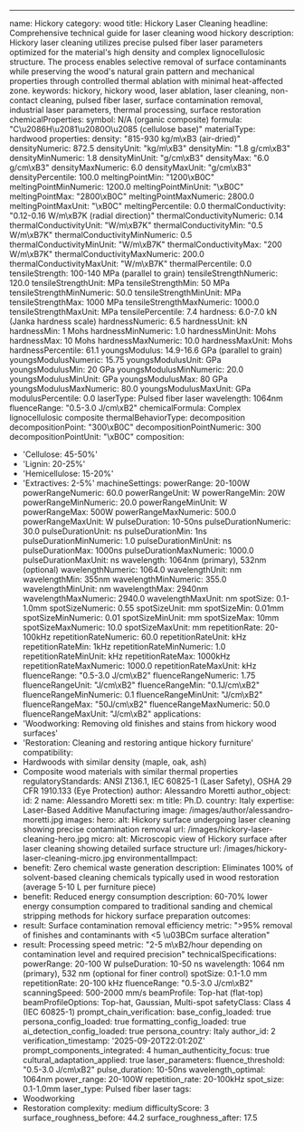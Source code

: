 ---
name: Hickory
category: wood
title: Hickory Laser Cleaning
headline: Comprehensive technical guide for laser cleaning wood hickory
description: Hickory laser cleaning utilizes precise pulsed fiber laser parameters
  optimized for the material's high density and complex lignocellulosic structure.
  The process enables selective removal of surface contaminants while preserving the
  wood's natural grain pattern and mechanical properties through controlled thermal
  ablation with minimal heat-affected zone.
keywords: hickory, hickory wood, laser ablation, laser cleaning, non-contact cleaning,
  pulsed fiber laser, surface contamination removal, industrial laser parameters,
  thermal processing, surface restoration
chemicalProperties:
  symbol: N/A (organic composite)
  formula: "C\u2086H\u2081\u2080O\u2085 (cellulose base)"
  materialType: hardwood
properties:
  density: "815-930 kg/m\xB3 (air-dried)"
  densityNumeric: 872.5
  densityUnit: "kg/m\xB3"
  densityMin: "1.8 g/cm\xB3"
  densityMinNumeric: 1.8
  densityMinUnit: "g/cm\xB3"
  densityMax: "6.0 g/cm\xB3"
  densityMaxNumeric: 6.0
  densityMaxUnit: "g/cm\xB3"
  densityPercentile: 100.0
  meltingPointMin: "1200\xB0C"
  meltingPointMinNumeric: 1200.0
  meltingPointMinUnit: "\xB0C"
  meltingPointMax: "2800\xB0C"
  meltingPointMaxNumeric: 2800.0
  meltingPointMaxUnit: "\xB0C"
  meltingPercentile: 0.0
  thermalConductivity: "0.12-0.16 W/m\xB7K (radial direction)"
  thermalConductivityNumeric: 0.14
  thermalConductivityUnit: "W/m\xB7K"
  thermalConductivityMin: "0.5 W/m\xB7K"
  thermalConductivityMinNumeric: 0.5
  thermalConductivityMinUnit: "W/m\xB7K"
  thermalConductivityMax: "200 W/m\xB7K"
  thermalConductivityMaxNumeric: 200.0
  thermalConductivityMaxUnit: "W/m\xB7K"
  thermalPercentile: 0.0
  tensileStrength: 100-140 MPa (parallel to grain)
  tensileStrengthNumeric: 120.0
  tensileStrengthUnit: MPa
  tensileStrengthMin: 50 MPa
  tensileStrengthMinNumeric: 50.0
  tensileStrengthMinUnit: MPa
  tensileStrengthMax: 1000 MPa
  tensileStrengthMaxNumeric: 1000.0
  tensileStrengthMaxUnit: MPa
  tensilePercentile: 7.4
  hardness: 6.0-7.0 kN (Janka hardness scale)
  hardnessNumeric: 6.5
  hardnessUnit: kN
  hardnessMin: 1 Mohs
  hardnessMinNumeric: 1.0
  hardnessMinUnit: Mohs
  hardnessMax: 10 Mohs
  hardnessMaxNumeric: 10.0
  hardnessMaxUnit: Mohs
  hardnessPercentile: 61.1
  youngsModulus: 14.9-16.6 GPa (parallel to grain)
  youngsModulusNumeric: 15.75
  youngsModulusUnit: GPa
  youngsModulusMin: 20 GPa
  youngsModulusMinNumeric: 20.0
  youngsModulusMinUnit: GPa
  youngsModulusMax: 80 GPa
  youngsModulusMaxNumeric: 80.0
  youngsModulusMaxUnit: GPa
  modulusPercentile: 0.0
  laserType: Pulsed fiber laser
  wavelength: 1064nm
  fluenceRange: "0.5-3.0 J/cm\xB2"
  chemicalFormula: Complex lignocellulosic composite
  thermalBehaviorType: decomposition
  decompositionPoint: "300\xB0C"
  decompositionPointNumeric: 300
  decompositionPointUnit: "\xB0C"
composition:
- 'Cellulose: 45-50%'
- 'Lignin: 20-25%'
- 'Hemicellulose: 15-20%'
- 'Extractives: 2-5%'
machineSettings:
  powerRange: 20-100W
  powerRangeNumeric: 60.0
  powerRangeUnit: W
  powerRangeMin: 20W
  powerRangeMinNumeric: 20.0
  powerRangeMinUnit: W
  powerRangeMax: 500W
  powerRangeMaxNumeric: 500.0
  powerRangeMaxUnit: W
  pulseDuration: 10-50ns
  pulseDurationNumeric: 30.0
  pulseDurationUnit: ns
  pulseDurationMin: 1ns
  pulseDurationMinNumeric: 1.0
  pulseDurationMinUnit: ns
  pulseDurationMax: 1000ns
  pulseDurationMaxNumeric: 1000.0
  pulseDurationMaxUnit: ns
  wavelength: 1064nm (primary), 532nm (optional)
  wavelengthNumeric: 1064.0
  wavelengthUnit: nm
  wavelengthMin: 355nm
  wavelengthMinNumeric: 355.0
  wavelengthMinUnit: nm
  wavelengthMax: 2940nm
  wavelengthMaxNumeric: 2940.0
  wavelengthMaxUnit: nm
  spotSize: 0.1-1.0mm
  spotSizeNumeric: 0.55
  spotSizeUnit: mm
  spotSizeMin: 0.01mm
  spotSizeMinNumeric: 0.01
  spotSizeMinUnit: mm
  spotSizeMax: 10mm
  spotSizeMaxNumeric: 10.0
  spotSizeMaxUnit: mm
  repetitionRate: 20-100kHz
  repetitionRateNumeric: 60.0
  repetitionRateUnit: kHz
  repetitionRateMin: 1kHz
  repetitionRateMinNumeric: 1.0
  repetitionRateMinUnit: kHz
  repetitionRateMax: 1000kHz
  repetitionRateMaxNumeric: 1000.0
  repetitionRateMaxUnit: kHz
  fluenceRange: "0.5-3.0 J/cm\xB2"
  fluenceRangeNumeric: 1.75
  fluenceRangeUnit: "J/cm\xB2"
  fluenceRangeMin: "0.1J/cm\xB2"
  fluenceRangeMinNumeric: 0.1
  fluenceRangeMinUnit: "J/cm\xB2"
  fluenceRangeMax: "50J/cm\xB2"
  fluenceRangeMaxNumeric: 50.0
  fluenceRangeMaxUnit: "J/cm\xB2"
applications:
- 'Woodworking: Removing old finishes and stains from hickory wood surfaces'
- 'Restoration: Cleaning and restoring antique hickory furniture'
compatibility:
- Hardwoods with similar density (maple, oak, ash)
- Composite wood materials with similar thermal properties
regulatoryStandards: ANSI Z136.1, IEC 60825-1 (Laser Safety), OSHA 29 CFR 1910.133
  (Eye Protection)
author: Alessandro Moretti
author_object:
  id: 2
  name: Alessandro Moretti
  sex: m
  title: Ph.D.
  country: Italy
  expertise: Laser-Based Additive Manufacturing
  image: /images/author/alessandro-moretti.jpg
images:
  hero:
    alt: Hickory surface undergoing laser cleaning showing precise contamination removal
    url: /images/hickory-laser-cleaning-hero.jpg
  micro:
    alt: Microscopic view of Hickory surface after laser cleaning showing detailed
      surface structure
    url: /images/hickory-laser-cleaning-micro.jpg
environmentalImpact:
- benefit: Zero chemical waste generation
  description: Eliminates 100% of solvent-based cleaning chemicals typically used
    in wood restoration (average 5-10 L per furniture piece)
- benefit: Reduced energy consumption
  description: 60-70% lower energy consumption compared to traditional sanding and
    chemical stripping methods for hickory surface preparation
outcomes:
- result: Surface contamination removal efficiency
  metric: ">95% removal of finishes and contaminants with <5 \u03BCm surface alteration"
- result: Processing speed
  metric: "2-5 m\xB2/hour depending on contamination level and required precision"
technicalSpecifications:
  powerRange: 20-100 W
  pulseDuration: 10-50 ns
  wavelength: 1064 nm (primary), 532 nm (optional for finer control)
  spotSize: 0.1-1.0 mm
  repetitionRate: 20-100 kHz
  fluenceRange: "0.5-3.0 J/cm\xB2"
  scanningSpeed: 500-2000 mm/s
  beamProfile: Top-hat (flat-top)
  beamProfileOptions: Top-hat, Gaussian, Multi-spot
  safetyClass: Class 4 (IEC 60825-1)
prompt_chain_verification:
  base_config_loaded: true
  persona_config_loaded: true
  formatting_config_loaded: true
  ai_detection_config_loaded: true
  persona_country: Italy
  author_id: 2
  verification_timestamp: '2025-09-20T22:01:20Z'
  prompt_components_integrated: 4
  human_authenticity_focus: true
  cultural_adaptation_applied: true
laser_parameters:
  fluence_threshold: "0.5-3.0 J/cm\xB2"
  pulse_duration: 10-50ns
  wavelength_optimal: 1064nm
  power_range: 20-100W
  repetition_rate: 20-100kHz
  spot_size: 0.1-1.0mm
  laser_type: Pulsed fiber laser
tags:
- Woodworking
- Restoration
complexity: medium
difficultyScore: 3
surface_roughness_before: 44.2
surface_roughness_after: 17.5
